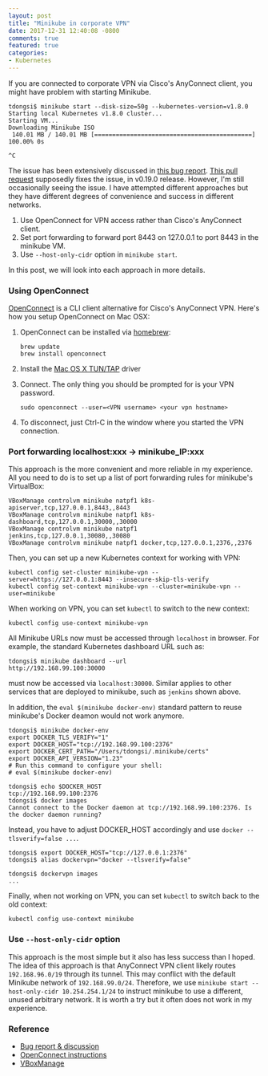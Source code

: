 ```yaml
---
layout: post
title: "Minikube in corporate VPN"
date: 2017-12-31 12:40:08 -0800
comments: true
featured: true
categories: 
- Kubernetes
---
```


If you are connected to corporate VPN via Cisco's AnyConnect client, you might have problem with starting Minikube.

```
tdongsi$ minikube start --disk-size=50g --kubernetes-version=v1.8.0
Starting local Kubernetes v1.8.0 cluster...
Starting VM...
Downloading Minikube ISO
 140.01 MB / 140.01 MB [============================================] 100.00% 0s

^C
```

<!--more-->

The issue has been extensively discussed in [this bug report](https://github.com/kubernetes/minikube/issues/1099).
[This pull request](https://github.com/kubernetes/minikube/pull/1329) supposedly fixes the issue, in v0.19.0 release.
However, I'm still occasionally seeing the issue.
I have attempted different approaches but they have different degrees of convenience and success in different networks.

1. Use OpenConnect for VPN access rather than Cisco's AnyConnect client.
1. Set port forwarding to forward port 8443 on 127.0.0.1 to port 8443 in the minikube VM.
1. Use `--host-only-cidr` option in `minikube start`.

In this post, we will look into each approach in more details.

### Using OpenConnect

[OpenConnect](http://www.infradead.org/openconnect/) is a CLI client alternative for Cisco's AnyConnect VPN.
Here's how you setup OpenConnect on Mac OSX:

1. OpenConnect can be installed via [homebrew](http://mxcl.github.com/homebrew/):

    ``` plain
    brew update
    brew install openconnect
    ```
2. Install the [Mac OS X TUN/TAP](http://tuntaposx.sourceforge.net/) driver
3. Connect. The only thing you should be prompted for is your VPN password.

    ``` plain
    sudo openconnect --user=<VPN username> <your vpn hostname>
    ```
4. To disconnect, just Ctrl-C in the window where you started the VPN connection.

### Port forwarding localhost:xxx -> minikube_IP:xxx

This approach is the more convenient and more reliable in my experience.
All you need to do is to set up a list of port forwarding rules for minikube's VirtualBox:

```
VBoxManage controlvm minikube natpf1 k8s-apiserver,tcp,127.0.0.1,8443,,8443
VBoxManage controlvm minikube natpf1 k8s-dashboard,tcp,127.0.0.1,30000,,30000
VBoxManage controlvm minikube natpf1 jenkins,tcp,127.0.0.1,30080,,30080
VBoxManage controlvm minikube natpf1 docker,tcp,127.0.0.1,2376,,2376
```

Then, you can set up a new Kubernetes context for working with VPN:

```
kubectl config set-cluster minikube-vpn --server=https://127.0.0.1:8443 --insecure-skip-tls-verify
kubectl config set-context minikube-vpn --cluster=minikube-vpn --user=minikube
```

When working on VPN, you can set `kubectl` to switch to the new context:

```
kubectl config use-context minikube-vpn
```

All Minikube URLs now must be accessed through `localhost` in browser.
For example, the standard Kubernetes dashboard URL such as:

```
tdongsi$ minikube dashboard --url
http://192.168.99.100:30000
```

must now be accessed via `localhost:30000`.
Similar applies to other services that are deployed to minikube, such as `jenkins` shown above.

In addition, the `eval $(minikube docker-env)` standard pattern to reuse minikube's Docker deamon would not work anymore.

```
tdongsi$ minikube docker-env
export DOCKER_TLS_VERIFY="1"
export DOCKER_HOST="tcp://192.168.99.100:2376"
export DOCKER_CERT_PATH="/Users/tdongsi/.minikube/certs"
export DOCKER_API_VERSION="1.23"
# Run this command to configure your shell:
# eval $(minikube docker-env)

tdongsi$ echo $DOCKER_HOST
tcp://192.168.99.100:2376
tdongsi$ docker images
Cannot connect to the Docker daemon at tcp://192.168.99.100:2376. Is the docker daemon running?
```

Instead, you have to adjust DOCKER_HOST accordingly and use `docker --tlsverify=false ...`.

```
tdongsi$ export DOCKER_HOST="tcp://127.0.0.1:2376"
tdongsi$ alias dockervpn="docker --tlsverify=false"

tdongsi$ dockervpn images
...
```

Finally, when not working on VPN, you can set `kubectl` to switch back to the old context:

```
kubectl config use-context minikube
```

### Use `--host-only-cidr` option

This approach is the most simple but it also has less success than I hoped.
The idea of this approach is that AnyConnect VPN client likely routes `192.168.96.0/19` through its tunnel.
This may conflict with the default Minikube network of `192.168.99.0/24`.
Therefore, we use `minikube start --host-only-cidr 10.254.254.1/24` to instruct minikube to use a different, unused arbitrary network.
It is worth a try but it often does not work in my experience.

### Reference

* [Bug report & discussion](https://github.com/kubernetes/minikube/issues/1099)
* [OpenConnect instructions](https://gist.github.com/moklett/3170636)
* [VBoxManage](https://www.virtualbox.org/manual/ch08.html#vboxmanage-controlvm)